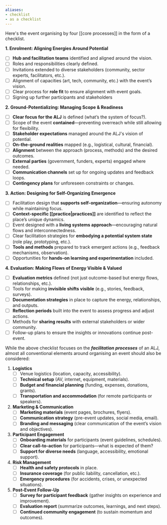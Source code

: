 ```yaml
---
aliases:
- checklist
- as a checklist
---
```


Here's the event organising by four [[core processes]] in the form of a checklist. 

**1. Enrolment: Aligning Energies Around Potential**

- [ ]  **Hub and facilitation teams** identified and aligned around the vision. 
- [ ]  Roles and responsibilities clearly defined. 
- [ ]  Invitations extended to diverse stakeholders (community, sector experts, facilitators, etc.). 
- [ ]  Alignment of capacities (art, tech, community, etc.) with the event’s vision. 
- [ ]  Clear process for **role fit** to ensure alignment with event goals. 
- [ ]  Signing up further participants and stakeholders

**2. Ground-Potentializing: Managing Scope & Readiness**

- [ ]  **Clear focus for the ALJ** is defined (what’s the system of focus?).
- [ ]  Scope of the event **contained**—preventing overreach while still allowing for flexibility.
- [ ]  **Stakeholder expectations** managed around the ALJ's vision of potential.
- [ ]  **On-the-ground realities** mapped (e.g., logistical, cultural, financial).
- [ ]  **Alignment** between the approach (process, methods) and the desired outcomes.
- [ ]  **External parties** (government, funders, experts) engaged where needed.
- [ ]  **Communication channels** set up for ongoing updates and feedback loops.
- [ ]  **Contingency plans** for unforeseen constraints or changes.

**3. Action: Designing for Self-Organizing Emergence**

- [ ]  Facilitation design that **supports self-organization**—ensuring autonomy while maintaining focus.
- [ ]  **Context-specific [[practice|practices]]** are identified to reflect the place’s unique dynamics.
- [ ]  Event designed with a **living systems approach**—encouraging natural flows and interconnectedness.
- [ ]  Clear facilitation strategies for **embodying a potential system state** (role play, prototyping, etc.).
- [ ]  **Tools and methods** prepared to track emergent actions (e.g., feedback mechanisms, observation).
- [ ]  Opportunities for **hands-on learning and experimentation** included.

**4. Evaluation: Making Flows of Energy Visible & Valued**

- [ ]  **Evaluation metrics** defined (not just outcome-based but energy flows, relationships, etc.).
- [ ]  Tools for making **invisible shifts visible** (e.g., stories, feedback, surveys).
- [ ]  **Documentation strategies** in place to capture the energy, relationships, and outputs.
- [ ]  **Reflection periods** built into the event to assess progress and adjust actions.
- [ ]  Methods for **sharing results** with external stakeholders or wider community.
- [ ]  Follow-up plans to ensure the insights or innovations continue post-event.

While the above checklist focuses on the ***facilitation processes*** of an ALJ, almost all conventional elements around organising an event should also be considered:

1. **Logistics**
    - [ ]  Venue logistics (location, capacity, accessibility).
    - [ ]  **Technical setup** (AV, internet, equipment, materials).
    - [ ]  **Budget and financial planning** (funding, expenses, donations, grants).
    - [ ]  **Transportation and accommodation** (for remote participants or speakers).

2. **Marketing & Communication**
    - [ ]  **Marketing materials** (event pages, brochures, flyers).
    - [ ]  **Communication strategy** (pre-event updates, social media, email).
    - [ ]  **Branding and messaging** (clear communication of the event’s vision and objectives).

3. **Participant Engagement**
    - [ ]  **Onboarding materials** for participants (event guidelines, schedules).
    - [ ]  **Clear call-to-action** for participants—what is expected of them?
    - [ ]  **Support for diverse needs** (language, accessibility, emotional support).

4. **Risk Management** 
    - [ ]  **Health and safety protocols** in place.
    - [ ]  **Insurance coverage** (for public liability, cancellation, etc.).
    - [ ]  **Emergency procedures** (for accidents, crises, or unexpected situations).

5. **Post-Event Follow-Up** 
    - [ ]  **Survey for participant feedback** (gather insights on experience and improvement).
    - [ ]  **Evaluation report** (summarize outcomes, learnings, and next steps).
    - [ ]  **Continued community engagement** (to sustain momentum and outcomes).